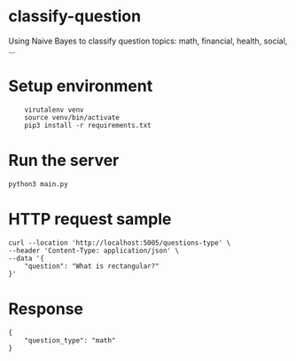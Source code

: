 # classify-question
Using Naive Bayes to classify question topics: math, financial, health, social, ...

# Setup environment
```
    virutalenv venv
    source venv/bin/activate
    pip3 install -r requirements.txt
```

# Run the server
```
python3 main.py
```

# HTTP request sample
```
curl --location 'http://localhost:5005/questions-type' \
--header 'Content-Type: application/json' \
--data '{
    "question": "What is rectangular?"
}'
```

# Response 
```
{
    "question_type": "math"
}
```

